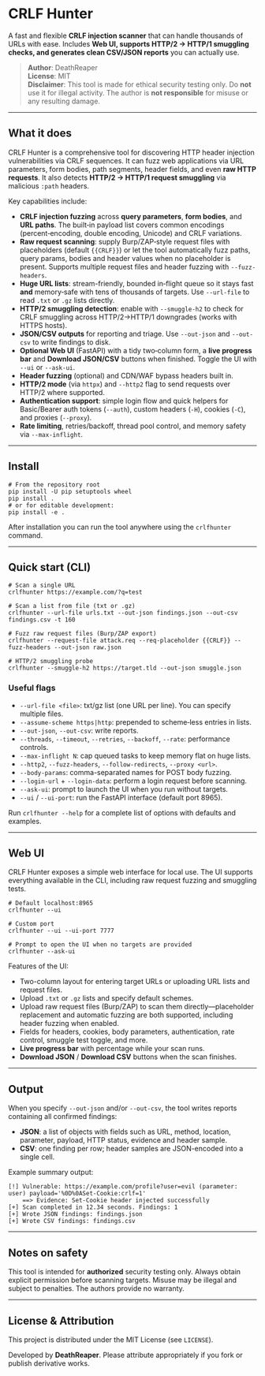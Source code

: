 # CRLF Hunter

A fast and flexible **CRLF injection scanner** that can handle thousands of URLs with ease.
Includes **Web UI, supports HTTP/2 → HTTP/1 smuggling checks,
and generates clean CSV/JSON reports** you can actually use.

> **Author**: DeathReaper  
> **License**: MIT  
> **Disclaimer**: This tool is made for ethical security testing only. Do
> **not** use it for illegal activity. The author is **not responsible** for
> misuse or any resulting damage.

---

## What it does

CRLF Hunter is a comprehensive tool for discovering HTTP header injection
vulnerabilities via CRLF sequences. It can fuzz web applications via URL
parameters, form bodies, path segments, header fields, and even **raw
HTTP requests**. It also detects **HTTP/2 → HTTP/1 request smuggling** via
malicious ``:path`` headers.

Key capabilities include:

* **CRLF injection fuzzing** across **query parameters**, **form bodies**, and
  **URL paths**. The built‑in payload list covers common encodings
  (percent‑encoding, double encoding, Unicode) and CRLF variations.
* **Raw request scanning**: supply Burp/ZAP‑style request files with
  placeholders (default `{{CRLF}}`) or let the tool automatically fuzz
  paths, query params, bodies and header values when no placeholder is
  present. Supports multiple request files and header fuzzing with
  `--fuzz-headers`.
* **Huge URL lists**: stream-friendly, bounded in‑flight queue so it stays
  fast **and** memory‑safe with tens of thousands of targets. Use
  `--url-file` to read `.txt` or `.gz` lists directly.
* **HTTP/2 smuggling detection**: enable with `--smuggle-h2` to check for
  CRLF smuggling across HTTP/2→HTTP/1 downgrades (works with HTTPS hosts).
* **JSON/CSV outputs** for reporting and triage. Use `--out-json` and
  `--out-csv` to write findings to disk.
* **Optional Web UI** (FastAPI) with a tidy two‑column form, a **live
  progress bar** and **Download JSON/CSV** buttons when finished. Toggle the UI with
  `--ui` or `--ask-ui`.
* **Header fuzzing** (optional) and CDN/WAF bypass headers built in.
* **HTTP/2 mode** (via `httpx`) and `--http2` flag to send requests over
  HTTP/2 where supported.
* **Authentication support**: simple login flow and quick helpers for
  Basic/Bearer auth tokens (`--auth`), custom headers (`-H`), cookies
  (`-C`), and proxies (`--proxy`).
* **Rate limiting**, retries/backoff, thread pool control, and memory
  safety via `--max-inflight`.

---

## Install

```
# From the repository root
pip install -U pip setuptools wheel
pip install .
# or for editable development:
pip install -e .
```

After installation you can run the tool anywhere using the `crlfhunter`
command.

---

## Quick start (CLI)

```
# Scan a single URL
crlfhunter https://example.com/?q=test

# Scan a list from file (txt or .gz)
crlfhunter --url-file urls.txt --out-json findings.json --out-csv findings.csv -t 160

# Fuzz raw request files (Burp/ZAP export)
crlfhunter --request-file attack.req --req-placeholder {{CRLF}} --fuzz-headers --out-json raw.json

# HTTP/2 smuggling probe
crlfhunter --smuggle-h2 https://target.tld --out-json smuggle.json
```

### Useful flags

- `--url-file <file>`: txt/gz list (one URL per line). You can specify
  multiple files.
- `--assume-scheme https|http`: prepended to scheme‑less entries in lists.
- `--out-json`, `--out-csv`: write reports.
- `--threads`, `--timeout`, `--retries`, `--backoff`, `--rate`: performance
  controls.
- `--max-inflight N`: cap queued tasks to keep memory flat on huge lists.
- `--http2`, `--fuzz-headers`, `--follow-redirects`, `--proxy <url>`.
- `--body-params`: comma-separated names for POST body fuzzing.
- `--login-url` + `--login-data`: perform a login request before scanning.
- `--ask-ui`: prompt to launch the UI when you run without targets.
- `--ui` / `--ui-port`: run the FastAPI interface (default port 8965).

Run `crlfhunter --help` for a complete list of options with defaults and
examples.

---

## Web UI

CRLF Hunter exposes a simple web interface for local use. The UI
supports everything available in the CLI, including raw request fuzzing and
smuggling tests.

```
# Default localhost:8965
crlfhunter --ui

# Custom port
crlfhunter --ui --ui-port 7777

# Prompt to open the UI when no targets are provided
crlfhunter --ask-ui
```

Features of the UI:

* Two-column layout for entering target URLs or uploading URL lists and
  request files.
* Upload `.txt` or `.gz` lists and specify default schemes.
* Upload raw request files (Burp/ZAP) to scan them directly—placeholder
  replacement and automatic fuzzing are both supported, including header
  fuzzing when enabled.
* Fields for headers, cookies, body parameters, authentication, rate
  control, smuggle test toggle, and more.
* **Live progress bar** with percentage while your scan runs.
* **Download JSON** / **Download CSV** buttons when the scan finishes.

---

## Output

When you specify `--out-json` and/or `--out-csv`, the tool writes
reports containing all confirmed findings:

- **JSON**: a list of objects with fields such as URL, method, location,
  parameter, payload, HTTP status, evidence and header sample.
- **CSV**: one finding per row; header samples are JSON-encoded into a
  single cell.

Example summary output:

```
[!] Vulnerable: https://example.com/profile?user=evil (parameter: user) payload='%0D%0ASet-Cookie:crlf=1'
    ==> Evidence: Set-Cookie header injected successfully
[+] Scan completed in 12.34 seconds. Findings: 1
[+] Wrote JSON findings: findings.json
[+] Wrote CSV findings: findings.csv
```

---

## Notes on safety

This tool is intended for **authorized** security testing only. Always
obtain explicit permission before scanning targets. Misuse may be
illegal and subject to penalties. The authors provide no warranty.

---

## License & Attribution

This project is distributed under the MIT License (see `LICENSE`).

Developed by **DeathReaper**. Please attribute appropriately if you
fork or publish derivative works.
